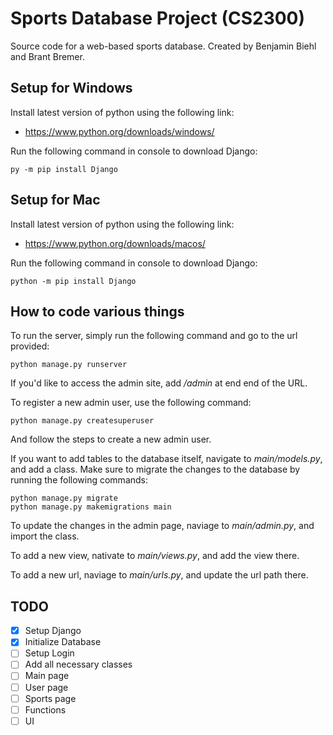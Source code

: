 # Sports Database Project (CS2300)
Source code for a web-based sports database. Created by Benjamin Biehl and Brant Bremer.

## Setup for Windows
Install latest version of python using the following link:
* https://www.python.org/downloads/windows/

Run the following command in console to download Django:
```console
py -m pip install Django
```

## Setup for Mac
Install latest version of python using the following link:
* https://www.python.org/downloads/macos/

Run the following command in console to download Django:
```console
python -m pip install Django
```

## How to code various things
To run the server, simply run the following command and go to the url provided:
```console
python manage.py runserver
```
If you'd like to access the admin site, add */admin* at end end of the URL.

To register a new admin user, use the following command:
```console
python manage.py createsuperuser
```
And follow the steps to create a new admin user.

If you want to add tables to the database itself, navigate to *main/models.py*, and add a class.
Make sure to migrate the changes to the database by running the following commands:
```console
python manage.py migrate
python manage.py makemigrations main
```

To update the changes in the admin page, naviage to *main/admin.py*, and import the class.

To add a new view, nativate to *main/views.py*, and add the view there.

To add a new url, naviage to *main/urls.py*, and update the url path there.

## TODO
- [x] Setup Django
- [x] Initialize Database
- [ ] Setup Login
- [ ] Add all necessary classes
- [ ] Main page
- [ ] User page
- [ ] Sports page
- [ ] Functions
- [ ] UI